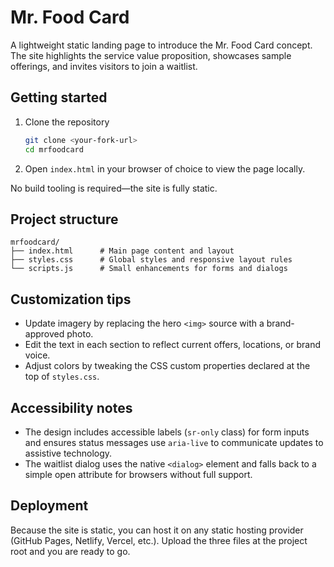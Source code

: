 # Mr. Food Card

A lightweight static landing page to introduce the Mr. Food Card concept. The
site highlights the service value proposition, showcases sample offerings, and
invites visitors to join a waitlist.

## Getting started

1. Clone the repository
   ```bash
   git clone <your-fork-url>
   cd mrfoodcard
   ```
2. Open `index.html` in your browser of choice to view the page locally.

No build tooling is required—the site is fully static.

## Project structure

```
mrfoodcard/
├── index.html      # Main page content and layout
├── styles.css      # Global styles and responsive layout rules
└── scripts.js      # Small enhancements for forms and dialogs
```

## Customization tips

- Update imagery by replacing the hero `<img>` source with a brand-approved
  photo.
- Edit the text in each section to reflect current offers, locations, or brand
  voice.
- Adjust colors by tweaking the CSS custom properties declared at the top of
  `styles.css`.

## Accessibility notes

- The design includes accessible labels (`sr-only` class) for form inputs and
  ensures status messages use `aria-live` to communicate updates to assistive
  technology.
- The waitlist dialog uses the native `<dialog>` element and falls back to a
  simple open attribute for browsers without full support.

## Deployment

Because the site is static, you can host it on any static hosting provider
(GitHub Pages, Netlify, Vercel, etc.). Upload the three files at the project
root and you are ready to go.
